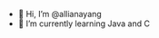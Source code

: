 - 👋 Hi, I’m @allianayang
- 🌱 I’m currently learning Java and C

<!---
allianayang/allianayang is a ✨ special ✨ repository because its `README.md` (this file) appears on your GitHub profile.
You can click the Preview link to take a look at your changes.
--->
